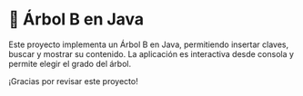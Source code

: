 # 🌳 Árbol B en Java

Este proyecto implementa un Árbol B en Java, permitiendo insertar claves, buscar y mostrar su contenido. La aplicación es interactiva desde consola y permite elegir el grado del árbol.

¡Gracias por revisar este proyecto!
